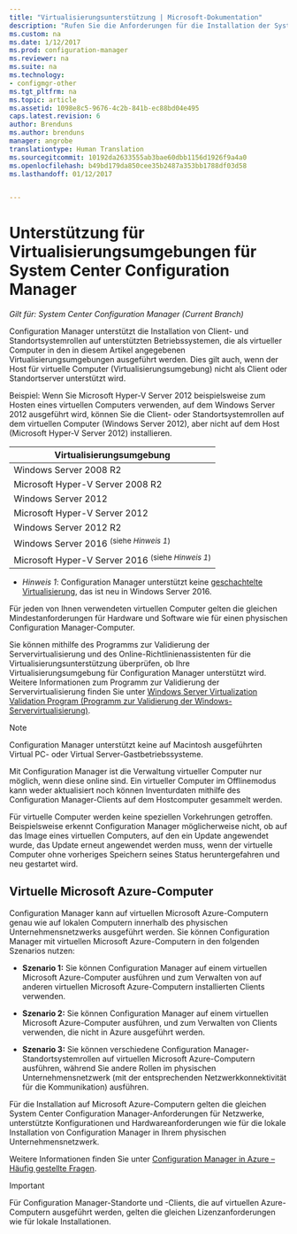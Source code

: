 ```yaml
---
title: "Virtualisierungsunterstützung | Microsoft-Dokumentation"
description: "Rufen Sie die Anforderungen für die Installation der System Center Configuration Manager-Client- und Standortsystemrollen in einer Virtualisierungsumgebung ab."
ms.custom: na
ms.date: 1/12/2017
ms.prod: configuration-manager
ms.reviewer: na
ms.suite: na
ms.technology:
- configmgr-other
ms.tgt_pltfrm: na
ms.topic: article
ms.assetid: 1098e8c5-9676-4c2b-841b-ec88bd04e495
caps.latest.revision: 6
author: Brenduns
ms.author: brenduns
manager: angrobe
translationtype: Human Translation
ms.sourcegitcommit: 10192da2633555ab3bae60dbb1156d1926f9a4a0
ms.openlocfilehash: b49bd179da850cee35b2487a353bb1788df03d58
ms.lasthandoff: 01/12/2017


---
```

# <a name="support-for-virtualization-environments-for-system-center-configuration-manager"></a>Unterstützung für Virtualisierungsumgebungen für System Center Configuration Manager

*Gilt für: System Center Configuration Manager (Current Branch)*

Configuration Manager unterstützt die Installation von Client- und Standortsystemrollen auf unterstützten Betriebssystemen, die als virtueller Computer in den in diesem Artikel angegebenen Virtualisierungsumgebungen ausgeführt werden. Dies gilt auch, wenn der Host für virtuelle Computer (Virtualisierungsumgebung) nicht als Client oder Standortserver unterstützt wird.  

 Beispiel: Wenn Sie Microsoft Hyper-V Server 2012 beispielsweise zum Hosten eines virtuellen Computers verwenden, auf dem Windows Server 2012 ausgeführt wird, können Sie die Client- oder Standortsystemrollen auf dem virtuellen Computer (Windows Server 2012), aber nicht auf dem Host (Microsoft Hyper-V Server 2012) installieren.  

|Virtualisierungsumgebung|  
|--------------------------------|  
|Windows Server 2008 R2|  
|Microsoft Hyper-V Server 2008 R2|  
|Windows Server 2012|  
|Microsoft Hyper-V Server 2012|  
|Windows Server 2012 R2|
|Windows Server 2016 <sup>(siehe *Hinweis 1*)</sup>|
|Microsoft Hyper-V Server 2016 <sup>(siehe *Hinweis 1*)|
-  *Hinweis 1*: Configuration Manager unterstützt keine [geschachtelte Virtualisierung](https://technet.microsoft.com/windows-server-docs/compute/hyper-v/what-s-new-in-hyper-v-on-windows#a-namebkmknestedanested-virtualization-new), das ist neu in Windows Server 2016.


 Für jeden von Ihnen verwendeten virtuellen Computer gelten die gleichen Mindestanforderungen für Hardware und Software wie für einen physischen Configuration Manager-Computer.  

 Sie können mithilfe des Programms zur Validierung der Servervirtualisierung und des Online-Richtlinienassistenten für die Virtualisierungsunterstützung überprüfen, ob Ihre Virtualisierungsumgebung für Configuration Manager unterstützt wird. Weitere Informationen zum Programm zur Validierung der Servervirtualisierung finden Sie unter [Windows Server Virtualization Validation Program (Programm zur Validierung der Windows-Servervirtualisierung)](https://www.windowsservercatalog.com/svvp.aspx).  

> [!NOTE]  
>  Configuration Manager unterstützt keine auf Macintosh ausgeführten Virtual PC- oder Virtual Server-Gastbetriebssysteme.  

Mit Configuration Manager ist die Verwaltung virtueller Computer nur möglich, wenn diese online sind. Ein virtueller Computer im Offlinemodus kann weder aktualisiert noch können Inventurdaten mithilfe des Configuration Manager-Clients auf dem Hostcomputer gesammelt werden.  

Für virtuelle Computer werden keine speziellen Vorkehrungen getroffen. Beispielsweise erkennt Configuration Manager möglicherweise nicht, ob auf das Image eines virtuellen Computers, auf den ein Update angewendet wurde, das Update erneut angewendet werden muss, wenn der virtuelle Computer ohne vorheriges Speichern seines Status heruntergefahren und neu gestartet wird.  

##  <a name="bkmk_Azure"></a> Virtuelle Microsoft Azure-Computer  
 Configuration Manager kann auf virtuellen Microsoft Azure-Computern genau wie auf lokalen Computern innerhalb des physischen Unternehmensnetzwerks ausgeführt werden. Sie können Configuration Manager mit virtuellen Microsoft Azure-Computern in den folgenden Szenarios nutzen:  

-   **Szenario 1:** Sie können Configuration Manager auf einem virtuellen Microsoft Azure-Computer ausführen und zum Verwalten von auf anderen virtuellen Microsoft Azure-Computern installierten Clients verwenden.  

-   **Szenario 2:** Sie können Configuration Manager auf einem virtuellen Microsoft Azure-Computer ausführen, und zum Verwalten von Clients verwenden, die nicht in Azure ausgeführt werden.  

-   **Szenario 3:** Sie können verschiedene Configuration Manager-Standortsystemrollen auf virtuellen Microsoft Azure-Computern ausführen, während Sie andere Rollen im physischen Unternehmensnetzwerk (mit der entsprechenden Netzwerkkonnektivität für die Kommunikation) ausführen.  

Für die Installation auf Microsoft Azure-Computern gelten die gleichen System Center Configuration Manager-Anforderungen für Netzwerke, unterstützte Konfigurationen und Hardwareanforderungen wie für die lokale Installation von Configuration Manager in Ihrem physischen Unternehmensnetzwerk.  

Weitere Informationen finden Sie unter [Configuration Manager in Azure – Häufig gestellte Fragen](/sccm/core/understand/configuration-manager-on-azure).

> [!IMPORTANT]  
>  Für Configuration Manager-Standorte und -Clients, die auf virtuellen Azure-Computern ausgeführt werden, gelten die gleichen Lizenzanforderungen wie für lokale Installationen.  

